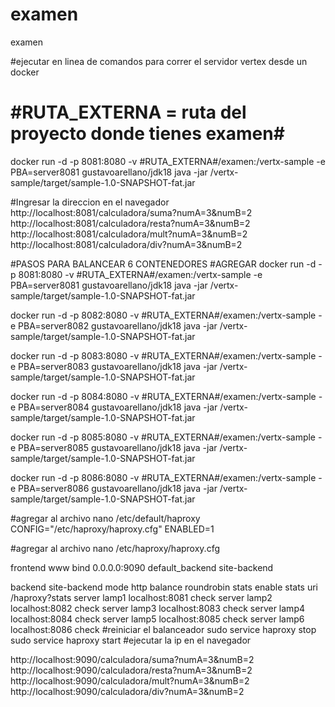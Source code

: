 # examen
examen

#ejecutar en linea de comandos para correr el servidor vertex desde un docker
# #RUTA_EXTERNA = ruta del proyecto donde tienes examen#
docker run -d -p 8081:8080 -v #RUTA_EXTERNA#/examen:/vertx-sample 
-e PBA=server8081 gustavoarellano/jdk18 java -jar /vertx-sample/target/sample-1.0-SNAPSHOT-fat.jar

#Ingresar la direccion en el navegador
http://localhost:8081/calculadora/suma?numA=3&numB=2
http://localhost:8081/calculadora/resta?numA=3&numB=2
http://localhost:8081/calculadora/mult?numA=3&numB=2
http://localhost:8081/calculadora/div?numA=3&numB=2

#PASOS PARA BALANCEAR 6 CONTENEDORES
#AGREGAR
docker run -d -p 8081:8080 -v #RUTA_EXTERNA#/examen:/vertx-sample
-e PBA=server8081 gustavoarellano/jdk18 java -jar /vertx-sample/target/sample-1.0-SNAPSHOT-fat.jar

docker run -d -p 8082:8080 -v #RUTA_EXTERNA#/examen:/vertx-sample
-e PBA=server8082 gustavoarellano/jdk18 java -jar /vertx-sample/target/sample-1.0-SNAPSHOT-fat.jar

docker run -d -p 8083:8080 -v #RUTA_EXTERNA#/examen:/vertx-sample
-e PBA=server8083 gustavoarellano/jdk18 java -jar /vertx-sample/target/sample-1.0-SNAPSHOT-fat.jar

docker run -d -p 8084:8080 -v #RUTA_EXTERNA#/examen:/vertx-sample
-e PBA=server8084 gustavoarellano/jdk18 java -jar /vertx-sample/target/sample-1.0-SNAPSHOT-fat.jar

docker run -d -p 8085:8080 -v #RUTA_EXTERNA#/examen:/vertx-sample
-e PBA=server8085 gustavoarellano/jdk18 java -jar /vertx-sample/target/sample-1.0-SNAPSHOT-fat.jar

docker run -d -p 8086:8080 -v #RUTA_EXTERNA#/examen:/vertx-sample
-e PBA=server8086 gustavoarellano/jdk18 java -jar /vertx-sample/target/sample-1.0-SNAPSHOT-fat.jar

#agregar al archivo nano /etc/default/haproxy
CONFIG="/etc/haproxy/haproxy.cfg"
ENABLED=1

#agregar al archivo nano /etc/haproxy/haproxy.cfg 

frontend www
        bind 0.0.0.0:9090
        default_backend site-backend

backend site-backend
        mode http
        balance roundrobin
        stats enable
        stats uri /haproxy?stats
        server lamp1 localhost:8081 check
        server lamp2 localhost:8082 check
        server lamp3 localhost:8083 check
	server lamp4 localhost:8084 check
	server lamp5 localhost:8085 check
	server lamp6 localhost:8086 check
#reiniciar el balanceador
sudo service haproxy stop
sudo service haproxy start
#ejecutar la ip en el navegador

http://localhost:9090/calculadora/suma?numA=3&numB=2
http://localhost:9090/calculadora/resta?numA=3&numB=2
http://localhost:9090/calculadora/mult?numA=3&numB=2
http://localhost:9090/calculadora/div?numA=3&numB=2

